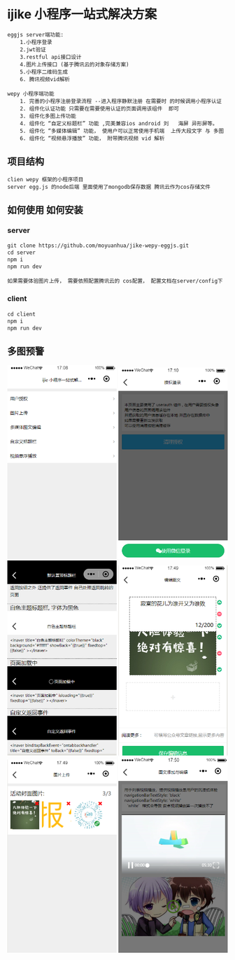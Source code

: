 # ijike 小程序一站式解决方案

    eggjs server端功能:
        1.小程序登录
        2.jwt验证
        3.restful api接口设计
        4.图片上传接口 (基于腾讯云的对象存储方案)
        5.小程序二维码生成
        6. 腾讯视频vid解析

    wepy 小程序端功能
        1. 完善的小程序注册登录流程 --进入程序静默注册 在需要时 的时候调用小程序认证
        2. 组件化认证功能 只需要在需要使用认证的页面调用该组件  即可
        3. 组件化多图上传功能 
        4. 组件化 “自定义标题栏” 功能 ,完美兼容ios android 刘   海屏 异形屏等。
        5. 组件化 “多媒体编辑” 功能， 使用户可以正常使用手机端  上传大段文字 与 多图
        6. 组件化 “视频悬浮播放” 功能， 附带腾讯视频 vid 解析 


## 项目结构

    clien wepy 框架的小程序项目
    server egg.js 的node后端 里面使用了mongodb保存数据 腾讯云作为cos存储文件



##  如何使用 如何安装

### server

    
    git clone https://github.com/moyuanhua/jike-wepy-eggjs.git
    cd server
    npm i 
    npm run dev
    
    如果需要体验图片上传， 需要依照配置腾讯云的 cos配置， 配置文档在server/config下
    

### client    


    cd client
    npm i
    npm run dev
    



    

## 多图预警
<img src="./img/cover.png" width="250" height="" alt="封面"></img>
<img src="./img/auth.png" width="250" height="" alt="认证"></img>
<img src="./img/title.png" width="250" height="" alt="标题"></img>
<img src="./img/medie.png" width="250" height="" alt="多媒体"></img>
<img src="./img/upload.png" width="250" height="" alt="上传"></img>
<img src="./img/video.png" width="250" height="" alt="视频"></img>

    